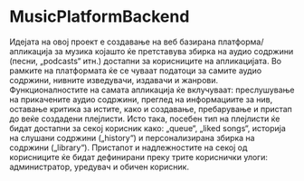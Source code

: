 # MusicPlatformBackend
Идејата на овој проект е создавање на веб базирана платформа/апликација за музика којашто ќе претставува збирка на аудио содржини (песни, „podcasts“ итн.) достапни за корисниците на апликацијата. Во рамките на платформата ќе се чуваат податоци за самите аудио содржини, нивните изведувачи, издавачи и жанрови. Функционалностите на самата апликација ќе вклучуваат: преслушување на прикачените аудио содржини, преглед на информациите за нив, оставање критика за истите, како и создавање, пребарување и пристап до веќе создадени плејлисти. Исто така, посебен тип на плејлисти ќе бидат достапни за секој корисник како: „queue“, „liked songs“, историја на слушани содржини („history“) и персонализирана збирка на содржини („library“). Пристапот и надлежностите на секој од корисниците ќе бидат дефинирани преку трите кориснички улоги: администратор, уредувач и обичен корисник.
